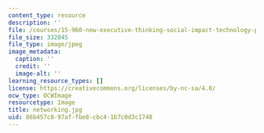 ```yaml
---
content_type: resource
description: ''
file: /courses/15-960-new-executive-thinking-social-impact-technology-projects-fall-2017-spring-2018/86b457c897affbe8cbc41b7c0d3c1748_networking.jpg
file_size: 332845
file_type: image/jpeg
image_metadata:
  caption: ''
  credit: ''
  image-alt: ''
learning_resource_types: []
license: https://creativecommons.org/licenses/by-nc-sa/4.0/
ocw_type: OCWImage
resourcetype: Image
title: networking.jpg
uid: 86b457c8-97af-fbe8-cbc4-1b7c0d3c1748
---
```

